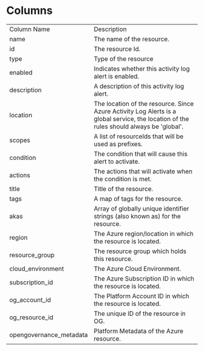 # Columns  

<table>
	<tr><td>Column Name</td><td>Description</td></tr>
	<tr><td>name</td><td>The name of the resource.</td></tr>
	<tr><td>id</td><td>The resource Id.</td></tr>
	<tr><td>type</td><td>Type of the resource</td></tr>
	<tr><td>enabled</td><td>Indicates whether this activity log alert is enabled.</td></tr>
	<tr><td>description</td><td>A description of this activity log alert.</td></tr>
	<tr><td>location</td><td>The location of the resource. Since Azure Activity Log Alerts is a global service, the location of the rules should always be &#39;global&#39;.</td></tr>
	<tr><td>scopes</td><td>A list of resourceIds that will be used as prefixes.</td></tr>
	<tr><td>condition</td><td>The condition that will cause this alert to activate.</td></tr>
	<tr><td>actions</td><td>The actions that will activate when the condition is met.</td></tr>
	<tr><td>title</td><td>Title of the resource.</td></tr>
	<tr><td>tags</td><td>A map of tags for the resource.</td></tr>
	<tr><td>akas</td><td>Array of globally unique identifier strings (also known as) for the resource.</td></tr>
	<tr><td>region</td><td>The Azure region/location in which the resource is located.</td></tr>
	<tr><td>resource_group</td><td>The resource group which holds this resource.</td></tr>
	<tr><td>cloud_environment</td><td>The Azure Cloud Environment.</td></tr>
	<tr><td>subscription_id</td><td>The Azure Subscription ID in which the resource is located.</td></tr>
	<tr><td>og_account_id</td><td>The Platform Account ID in which the resource is located.</td></tr>
	<tr><td>og_resource_id</td><td>The unique ID of the resource in OG.</td></tr>
	<tr><td>opengovernance_metadata</td><td>Platform Metadata of the Azure resource.</td></tr>
</table>